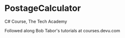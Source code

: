 # PostageCalculator

C# Course, The Tech Academy

Followed along Bob Tabor's tutorials at courses.devu.com
